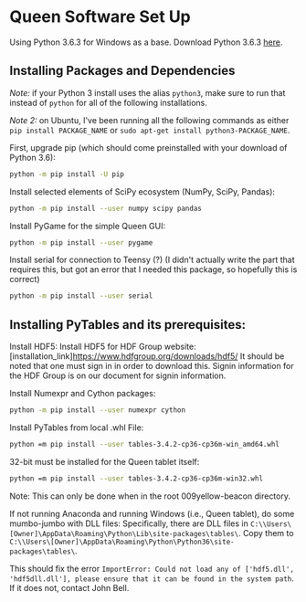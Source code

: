 # Queen Software Set Up

Using Python 3.6.3 for Windows as a base.  Download Python 3.6.3 [here](https://www.python.org/downloads/release/python-363/).

## Installing Packages and Dependencies
_Note:_ if your Python 3 install uses the alias `python3`, make sure to run that instead of `python` for all of the following installations.

_Note 2:_ on Ubuntu, I've been running all the following commands as either `pip install PACKAGE_NAME` or `sudo apt-get install python3-PACKAGE_NAME`.

First, upgrade pip (which should come preinstalled with your download of Python 3.6):
```bash
python -m pip install -U pip
```

Install selected elements of SciPy ecosystem (NumPy, SciPy, Pandas):

```bash
python -m pip install --user numpy scipy pandas
```

Install PyGame for the simple Queen GUI:
```bash
python -m pip install --user pygame
```

Install serial for connection to Teensy (?) (I didn't actually write the part that requires this, but got an error that I needed this package, so hopefully this is correct)
```bash
python -m pip install --user serial
```

## Installing PyTables and its prerequisites:

Install HDF5:
Install HDF5 for HDF Group website: [installation_link]https://www.hdfgroup.org/downloads/hdf5/
It should be noted that one must sign in in order to download this.  Signin information for the HDF Group is on our document for signin information.

Install Numexpr and Cython packages:
```bash
python -m pip install --user numexpr cython
```

Install PyTables from local .whl File:
```bash
python =m pip install --user tables-3.4.2-cp36-cp36m-win_amd64.whl
```
32-bit must be installed for the Queen tablet itself:
```bash
python =m pip install --user tables-3.4.2-cp36-cp36m-win32.whl
```
Note: This can only be done when in the root 009yellow-beacon directory.

If not running Anaconda and running Windows (i.e., Queen tablet), do some mumbo-jumbo with DLL files:
Specifically, there are DLL files in `C:\\Users\[Owner]\AppData\Roaming\Python\Lib\site-packages\tables\`.
Copy them to `C:\\Users\[Owner]\AppData\Roaming\Python\Python36\site-packages\tables\`.

This should fix the error `ImportError: Could not load any of ['hdf5.dll', 'hdf5dll.dll'], please ensure that it can be found in the system path`.  If it does not, contact John Bell.
